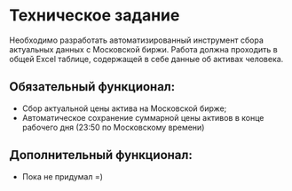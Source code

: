 # Техническое задание

Необходимо разработать автоматизированный инструмент сбора актуальных данных с Московской биржи.
Работа должна проходить в общей Excel таблице, содержащей в себе данные об активах человека.

## Обязательный функционал:

- Сбор актуальной цены актива на Московской бирже;
- Автоматическое сохранение суммарной цены активов в конце рабочего дня (23:50 по Московскому времени)

## Дополнительный функционал:

- Пока не придумал =)